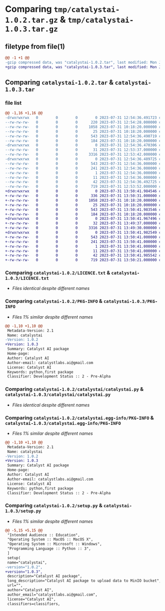 # Comparing `tmp/catalystai-1.0.2.tar.gz` & `tmp/catalystai-1.0.3.tar.gz`

## filetype from file(1)

```diff
@@ -1 +1 @@
-gzip compressed data, was "catalystai-1.0.2.tar", last modified: Mon Jul 31 12:54:36 2023, max compression
+gzip compressed data, was "catalystai-1.0.3.tar", last modified: Mon Jul 31 13:50:41 2023, max compression
```

## Comparing `catalystai-1.0.2.tar` & `catalystai-1.0.3.tar`

### file list

```diff
@@ -1,16 +1,16 @@
-drwxrwxrwx   0        0        0        0 2023-07-31 12:54:36.491723 catalystai-1.0.2/
--rw-rw-rw-   0        0        0      220 2023-07-31 12:54:28.000000 catalystai-1.0.2/CHANGELOG.txt
--rw-rw-rw-   0        0        0     1058 2023-07-31 10:18:20.000000 catalystai-1.0.2/LICENCE.txt
--rw-rw-rw-   0        0        0       25 2023-07-31 10:18:20.000000 catalystai-1.0.2/MANIFEST.in
--rw-rw-rw-   0        0        0      543 2023-07-31 12:54:36.490719 catalystai-1.0.2/PKG-INFO
--rw-rw-rw-   0        0        0      184 2023-07-31 10:18:20.000000 catalystai-1.0.2/README.txt
-drwxrwxrwx   0        0        0        0 2023-07-31 12:54:36.470306 catalystai-1.0.2/catalystai/
--rw-rw-rw-   0        0        0       31 2023-07-31 12:53:37.000000 catalystai-1.0.2/catalystai/__init__.py
--rw-rw-rw-   0        0        0     3316 2023-07-31 12:53:42.000000 catalystai-1.0.2/catalystai/catalystai.py
-drwxrwxrwx   0        0        0        0 2023-07-31 12:54:36.489725 catalystai-1.0.2/catalystai.egg-info/
--rw-rw-rw-   0        0        0      543 2023-07-31 12:54:36.000000 catalystai-1.0.2/catalystai.egg-info/PKG-INFO
--rw-rw-rw-   0        0        0      241 2023-07-31 12:54:36.000000 catalystai-1.0.2/catalystai.egg-info/SOURCES.txt
--rw-rw-rw-   0        0        0        1 2023-07-31 12:54:36.000000 catalystai-1.0.2/catalystai.egg-info/dependency_links.txt
--rw-rw-rw-   0        0        0       11 2023-07-31 12:54:36.000000 catalystai-1.0.2/catalystai.egg-info/top_level.txt
--rw-rw-rw-   0        0        0       42 2023-07-31 12:54:36.492725 catalystai-1.0.2/setup.cfg
--rw-rw-rw-   0        0        0      719 2023-07-31 12:53:52.000000 catalystai-1.0.2/setup.py
+drwxrwxrwx   0        0        0        0 2023-07-31 13:50:41.984546 catalystai-1.0.3/
+-rw-rw-rw-   0        0        0      336 2023-07-31 13:50:31.000000 catalystai-1.0.3/CHANGELOG.txt
+-rw-rw-rw-   0        0        0     1058 2023-07-31 10:18:20.000000 catalystai-1.0.3/LICENCE.txt
+-rw-rw-rw-   0        0        0       25 2023-07-31 10:18:20.000000 catalystai-1.0.3/MANIFEST.in
+-rw-rw-rw-   0        0        0      543 2023-07-31 13:50:41.983546 catalystai-1.0.3/PKG-INFO
+-rw-rw-rw-   0        0        0      184 2023-07-31 10:18:20.000000 catalystai-1.0.3/README.txt
+drwxrwxrwx   0        0        0        0 2023-07-31 13:50:41.967496 catalystai-1.0.3/catalystai/
+-rw-rw-rw-   0        0        0       32 2023-07-31 13:49:37.000000 catalystai-1.0.3/catalystai/__init__.py
+-rw-rw-rw-   0        0        0     3316 2023-07-31 13:49:30.000000 catalystai-1.0.3/catalystai/catalystai.py
+drwxrwxrwx   0        0        0        0 2023-07-31 13:50:41.982549 catalystai-1.0.3/catalystai.egg-info/
+-rw-rw-rw-   0        0        0      543 2023-07-31 13:50:41.000000 catalystai-1.0.3/catalystai.egg-info/PKG-INFO
+-rw-rw-rw-   0        0        0      241 2023-07-31 13:50:41.000000 catalystai-1.0.3/catalystai.egg-info/SOURCES.txt
+-rw-rw-rw-   0        0        0        1 2023-07-31 13:50:41.000000 catalystai-1.0.3/catalystai.egg-info/dependency_links.txt
+-rw-rw-rw-   0        0        0       11 2023-07-31 13:50:41.000000 catalystai-1.0.3/catalystai.egg-info/top_level.txt
+-rw-rw-rw-   0        0        0       42 2023-07-31 13:50:41.985542 catalystai-1.0.3/setup.cfg
+-rw-rw-rw-   0        0        0      719 2023-07-31 13:50:21.000000 catalystai-1.0.3/setup.py
```

### Comparing `catalystai-1.0.2/LICENCE.txt` & `catalystai-1.0.3/LICENCE.txt`

 * *Files identical despite different names*

### Comparing `catalystai-1.0.2/PKG-INFO` & `catalystai-1.0.3/PKG-INFO`

 * *Files 1% similar despite different names*

```diff
@@ -1,10 +1,10 @@
 Metadata-Version: 2.1
 Name: catalystai
-Version: 1.0.2
+Version: 1.0.3
 Summary: Catalyst AI package
 Home-page: 
 Author: Catalyst AI
 Author-email: catalystlabs.ai@gmail.com
 License: Catalyst AI
 Keywords: python,first package
 Classifier: Development Status :: 2 - Pre-Alpha
```

### Comparing `catalystai-1.0.2/catalystai/catalystai.py` & `catalystai-1.0.3/catalystai/catalystai.py`

 * *Files identical despite different names*

### Comparing `catalystai-1.0.2/catalystai.egg-info/PKG-INFO` & `catalystai-1.0.3/catalystai.egg-info/PKG-INFO`

 * *Files 1% similar despite different names*

```diff
@@ -1,10 +1,10 @@
 Metadata-Version: 2.1
 Name: catalystai
-Version: 1.0.2
+Version: 1.0.3
 Summary: Catalyst AI package
 Home-page: 
 Author: Catalyst AI
 Author-email: catalystlabs.ai@gmail.com
 License: Catalyst AI
 Keywords: python,first package
 Classifier: Development Status :: 2 - Pre-Alpha
```

### Comparing `catalystai-1.0.2/setup.py` & `catalystai-1.0.3/setup.py`

 * *Files 1% similar despite different names*

```diff
@@ -5,15 +5,15 @@
 "Intended Audience :: Education",
 "Operating System :: MacOS :: MacOS X",
 "Operating System :: Microsoft :: Windows",
 "Programming Language :: Python :: 3",
 ]
 setup(
 name="catalystai",
-version="1.0.2",
+version="1.0.3",
 description="Catalyst AI package",
 long_description="Catalyst AI package to upload data to MinIO bucket",
 url="",
 author="Catalyst AI",
 author_email="catalystlabs.ai@gmail.com",
 license="Catalyst AI",
 classifiers=classifiers,
```

